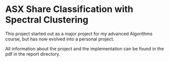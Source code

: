 # ASX Share Classification with Spectral Clustering

This project started out as a major project for my advanced Algorithms course, but has now evolved into a personal project.

All information about the project and the implementation can be found in the pdf in the report directory.
